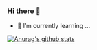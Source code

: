 ### Hi there 👋


- 🌱 I’m currently learning ...



[![Anurag's github stats](https://github-readme-stats.vercel.app/api?username=xiaoyunjie&show_icons=true&theme=merko)](https://github.com/anuraghazra/github-readme-stats)
